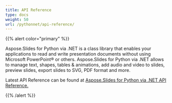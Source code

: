 ```yaml
---
title: API Reference
type: docs
weight: 50
url: /pythonnet/api-reference/
---
```


{{% alert color="primary" %}} 

Aspose.Slides for Python via .NET is a class library that enables your applications to read and write presentation documents without using Microsoft PowerPoint® or others. Aspose.Slides for Python via .NET allows to manage text, shapes, tables & animations, add audio and video to slides, preview slides, export slides to SVG, PDF format and more.

Latest API Reference can be found at [Aspose.Slides for Python via .NET API Reference.](https://apireference.aspose.com/slides/pythonnet/)

{{% /alert %}}
